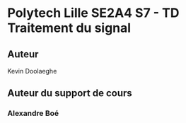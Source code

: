 # Polytech Lille SE2A4 S7 - TD Traitement du signal

## Auteur

Kevin Doolaeghe

## Auteur du support de cours

### Alexandre Boé
